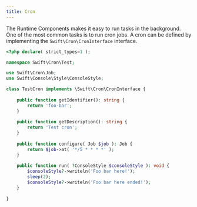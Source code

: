 ```yaml
---
title: Cron
---
```


The Runtime Components makes it easy to run tasks in the background. One of the most common tasks is to run cron jobs. A cron can be defined by implementing the `Swift\Cron\CronInterface` interface.

```php
<?php declare( strict_types=1 );

namespace Swift\Cron\Test;

use Swift\Cron\Job;
use Swift\Console\Style\ConsoleStyle;

class TestCron implements \Swift\Cron\CronInterface {
    
    public function getIdentifier(): string {
        return 'foo-bar';
    }
    
    public function getDescription(): string {
        return 'Test cron';
    }
    
    public function configure( Job $job ): Job {
        return $job->at( '*/5 * * * *' );
    }
    
    public function run( ?ConsoleStyle $consoleStyle ): void {
        $consoleStyle?->writeln('Foo bar here!');
        sleep(2);
        $consoleStyle?->writeln('Foo bar here ended!');
    }
    
}
```